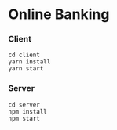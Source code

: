 # Online Banking

### Client
```
cd client
yarn install
yarn start
```

### Server
```
cd server
npm install
npm start
```
